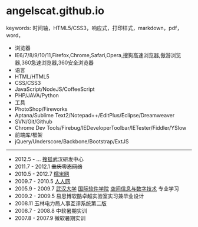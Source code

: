 angelscat.github.io
===================
keywords: 时间轴，HTML5/CSS3，响应式，打印样式，markdown，pdf，word，


* 浏览器
 * IE6/7/8/9/10/11,Firefox,Chrome,Safari,Opera,搜狗高速浏览器,傲游浏览器,360急速浏览器,360安全浏览器
* 语言
 * HTML/HTML5
 * CSS/CSS3
 * JavaScript/NodeJS/CoffeeScript
 * PHP/JAVA/Python
* 工具
 * PhotoShop/Fireworks
 * Aptana/Sublime Text2/Notepad++/EditPlus/Eclipse/Dreamweaver
 * SVN/Git/Github
 * Chrome Dev Tools/Firebug/IEDeveloperToolbar/IETester/Fiddler/YSlow
* 前端库/框架
 * jQuery/Underscore/Backbone/Bootstrap/ExtJS

---

* 2012.5 - ...		[搜狐](http://www.sohu.com/ "搜狐网")武汉研发中心
* 2011.7 - 2012.1 	<strike>重庆零态网络</strike>
* 2010.5 - 2012.7 	[糯米网](http://www.nuomi.com/ "糯米网")
* 2009.7 - 2010.5 	[人人网](http://www.renren.com/ "人人网")
* 2005.9 - 2009.7	[武汉大学](http://www.whu.edu.cn/ "武汉大学") [国际软件学院](http://iss.whu.edu.cn/ "国际软件学院") [空间信息与数字技术](http://iss.whu.edu.cn/detailForFixed.html?id=196 "空间信息与数字技术专业简介") 专业学习
 * 2009.2 - 2009.5	易思博软酷卓越实验室实习兼毕业设计
 * 2008.11 玉林电力局人事互评系统第二版
 * 2008.7 - 2008.8 中软暑期实训
 * 2007.8 - 2007.9 微软暑期实训

